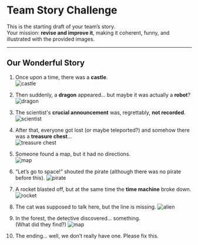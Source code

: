 # Team Story Challenge

This is the starting draft of your team’s story.  
Your mission: **revise and improve it**, making it coherent, funny, and illustrated with the provided images.

---

## Our Wonderful Story

1. Once upon a time, there was a **castle**.  
   ![castle](castle.png)

2. Then suddenly, a **dragon** appeared… but maybe it was actually a **robot**?  
   ![dragon](dragon.png)

3. The scientist's **crucial announcement** was, regrettably, **not recorded**.![scientist](scientist.png)  

4. After that, everyone got lost (or maybe teleported?) and somehow there was a **treasure chest**…  
   ![treasure chest](treasure_large.png)

5. Someone found a map, but it had no directions.  
   ![map](map.png) 

6. “Let’s go to space!” shouted the pirate (although there was no pirate before this).
   ![pirate](pirate.png)

7. A rocket blasted off, but at the same time the **time machine** broke down. 
   ![rocket](roket.png) 

8. The cat was supposed to talk here, but the line is missing.
   ![alien](alien.png)

9. In the forest, the detective discovered… something.  
   (What did they find?)
   ![map](map.png)

10. The ending… well, we don’t really have one. Please fix this.
